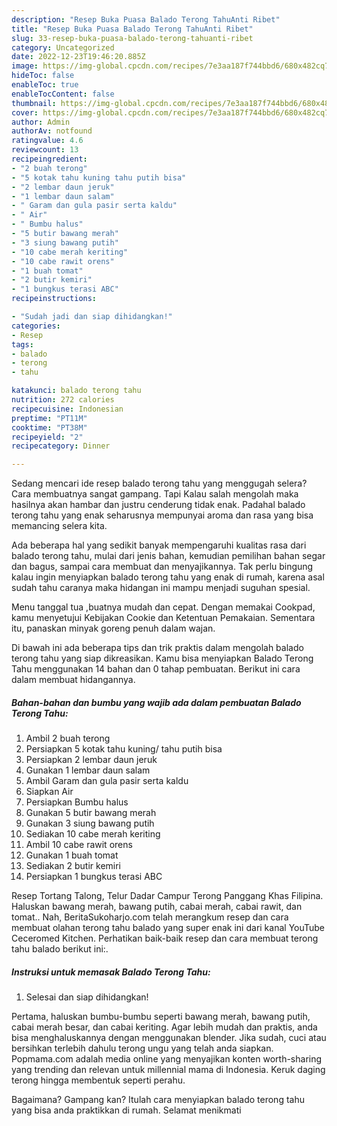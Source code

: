 ```yaml
---
description: "Resep Buka Puasa Balado Terong TahuAnti Ribet"
title: "Resep Buka Puasa Balado Terong TahuAnti Ribet"
slug: 33-resep-buka-puasa-balado-terong-tahuanti-ribet
category: Uncategorized
date: 2022-12-23T19:46:20.885Z
image: https://img-global.cpcdn.com/recipes/7e3aa187f744bbd6/680x482cq70/balado-terong-tahu-foto-resep-utama.jpg
hideToc: false
enableToc: true
enableTocContent: false
thumbnail: https://img-global.cpcdn.com/recipes/7e3aa187f744bbd6/680x482cq70/balado-terong-tahu-foto-resep-utama.jpg
cover: https://img-global.cpcdn.com/recipes/7e3aa187f744bbd6/680x482cq70/balado-terong-tahu-foto-resep-utama.jpg
author: Admin
authorAv: notfound
ratingvalue: 4.6
reviewcount: 13
recipeingredient:
- "2 buah terong"
- "5 kotak tahu kuning tahu putih bisa"
- "2 lembar daun jeruk"
- "1 lembar daun salam"
- " Garam dan gula pasir serta kaldu"
- " Air"
- " Bumbu halus"
- "5 butir bawang merah"
- "3 siung bawang putih"
- "10 cabe merah keriting"
- "10 cabe rawit orens"
- "1 buah tomat"
- "2 butir kemiri"
- "1 bungkus terasi ABC"
recipeinstructions:

- "Sudah jadi dan siap dihidangkan!"
categories:
- Resep
tags:
- balado
- terong
- tahu

katakunci: balado terong tahu 
nutrition: 272 calories
recipecuisine: Indonesian
preptime: "PT11M"
cooktime: "PT38M"
recipeyield: "2"
recipecategory: Dinner

---
```



Sedang mencari ide resep balado terong tahu yang menggugah selera? Cara membuatnya sangat gampang. Tapi Kalau salah mengolah maka hasilnya akan hambar dan justru cenderung tidak enak. Padahal balado terong tahu yang enak seharusnya mempunyai aroma dan rasa yang bisa memancing selera kita.


Ada beberapa hal yang sedikit banyak mempengaruhi kualitas rasa dari balado terong tahu, mulai dari jenis bahan, kemudian pemilihan bahan segar dan bagus, sampai cara membuat dan menyajikannya. Tak perlu bingung kalau ingin menyiapkan balado terong tahu yang enak di rumah, karena asal sudah tahu caranya maka hidangan ini mampu menjadi suguhan spesial.

Menu tanggal tua ,buatnya mudah dan cepat. Dengan memakai Cookpad, kamu menyetujui Kebijakan Cookie dan Ketentuan Pemakaian. Sementara itu, panaskan minyak goreng penuh dalam wajan.


Di bawah ini ada beberapa tips dan trik praktis dalam mengolah balado terong tahu yang siap dikreasikan. Kamu bisa menyiapkan Balado Terong Tahu menggunakan 14 bahan dan 0 tahap pembuatan. Berikut ini cara dalam membuat hidangannya.

<!--inarticleads1-->

##### Bahan-bahan dan bumbu yang wajib ada dalam pembuatan Balado Terong Tahu:

1. Ambil 2 buah terong
1. Persiapkan 5 kotak tahu kuning/ tahu putih bisa
1. Persiapkan 2 lembar daun jeruk
1. Gunakan 1 lembar daun salam
1. Ambil  Garam dan gula pasir serta kaldu
1. Siapkan  Air
1. Persiapkan  Bumbu halus
1. Gunakan 5 butir bawang merah
1. Gunakan 3 siung bawang putih
1. Sediakan 10 cabe merah keriting
1. Ambil 10 cabe rawit orens
1. Gunakan 1 buah tomat
1. Sediakan 2 butir kemiri
1. Persiapkan 1 bungkus terasi ABC


Resep Tortang Talong, Telur Dadar Campur Terong Panggang Khas Filipina. Haluskan bawang merah, bawang putih, cabai merah, cabai rawit, dan tomat.. Nah, BeritaSukoharjo.com telah merangkum resep dan cara membuat olahan terong tahu balado yang super enak ini dari kanal YouTube Ceceromed Kitchen. Perhatikan baik-baik resep dan cara membuat terong tahu balado berikut ini:. 

<!--inarticleads2-->

##### Instruksi untuk memasak Balado Terong Tahu:


1. Selesai dan siap dihidangkan!

Pertama, haluskan bumbu-bumbu seperti bawang merah, bawang putih, cabai merah besar, dan cabai keriting. Agar lebih mudah dan praktis, anda bisa menghaluskannya dengan menggunakan blender. Jika sudah, cuci atau bersihkan terlebih dahulu terong ungu yang telah anda siapkan. Popmama.com adalah media online yang menyajikan konten worth-sharing yang trending dan relevan untuk millennial mama di Indonesia. Keruk daging terong hingga membentuk seperti perahu. 

Bagaimana? Gampang kan? Itulah cara menyiapkan balado terong tahu yang bisa anda praktikkan di rumah. Selamat menikmati
